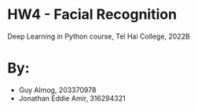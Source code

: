 # HW4 - Facial Recognition
Deep Learning in Python course, Tel Hai College, 2022B
# By:
- Guy Almog, 203370978
- Jonathan Eddie Amir, 316294321
